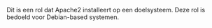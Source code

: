 Dit is een rol dat Apache2 installeert op een doelsysteem. Deze rol is bedoeld voor Debian-based systemen.